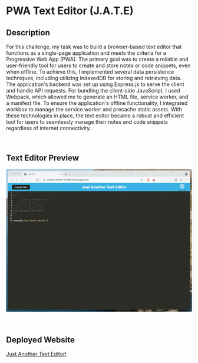 # PWA Text Editor (J.A.T.E)


## Description
For this challenge, my task was to build a browser-based text editor that functions as a single-page application and meets the criteria for a Progressive Web App (PWA). The primary goal was to create a reliable and user-friendly tool for users to create and store notes or code snippets, even when offline. To achieve this, I implemented several data persistence techniques, including utilizing IndexedDB for storing and retrieving data. The application's backend was set up using Express.js to serve the client and handle API requests. For bundling the client-side JavaScript, I used Webpack, which allowed me to generate an HTML file, service worker, and a manifest file. To ensure the application's offline functionality, I integrated workbox to manage the service worker and precache static assets. With these technologies in place, the text editor became a robust and efficient tool for users to seamlessly manage their notes and code snippets regardless of internet connectivity.

<br>

## Text Editor Preview

![00-demo.gif](https://github.com/trevormcgill/pwa-text-editor/blob/main/Assets/00-demo.gif)

<br>

## Deployed Website

[Just Another Text Editor!](https://peaceful-brushlands-28082-ba18e74170db.herokuapp.com/)
